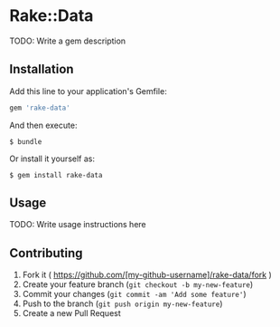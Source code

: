 # Rake::Data

TODO: Write a gem description

## Installation

Add this line to your application's Gemfile:

```ruby
gem 'rake-data'
```

And then execute:

    $ bundle

Or install it yourself as:

    $ gem install rake-data

## Usage

TODO: Write usage instructions here

## Contributing

1. Fork it ( https://github.com/[my-github-username]/rake-data/fork )
2. Create your feature branch (`git checkout -b my-new-feature`)
3. Commit your changes (`git commit -am 'Add some feature'`)
4. Push to the branch (`git push origin my-new-feature`)
5. Create a new Pull Request
